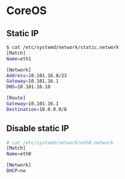 # CoreOS

## Static IP

```bash
$ cat /etc/systemd/network/static.network
[Match]
Name=eth1

[Network]
Address=10.101.16.8/23
Gateway=10.101.16.1
DNS=10.101.16.10

[Route]
Gateway=10.101.16.1
Destination=10.0.0.0/8
```

## Disable static IP

```bash
# cat /etc/systemd/network/eth0.network 
[Match]
Name=eth0

[Network]
DHCP=no
```
